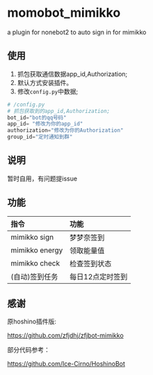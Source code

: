 <!--
 * @Author: zfj
 * @Date: 2021-03-02 18:38:17
 * @LastEditTime: 2021-03-02 18:42:34
 * @LastEditors: zfj
 * @Description: None
 * @GitHub: https://github.com/zfjdhj
-->
# momobot_mimikko

a plugin for nonebot2 to auto sign in for mimikko

## 使用

1. 抓包获取通信数据app_id,Authorization;
2. 默认方式安装插件。
3. 修改`config.py`中数据;

``` python
# /config.py
# 抓包获取到的app_id,Authorization;
bot_id="bot的qq号码"
app_id= "修改为你的app_id"
authorization="修改为你的Authorization"
group_id="定时通知到群"
```

## 说明

暂时自用，有问题提issue

## 功能
| 指令 | 功能 |
| :- | :- |
| mimikko sign | 梦梦奈签到 |
| mimikko energy | 领取能量值 |
| mimikko check | 检查签到状态 |
| (自动)签到任务 | 每日12点定时签到 |

## 感谢
原hoshino插件版:

<https://github.com/zfjdhj/zfjbot-mimikko>

部分代码参考：

<https://github.com/Ice-Cirno/HoshinoBot>


